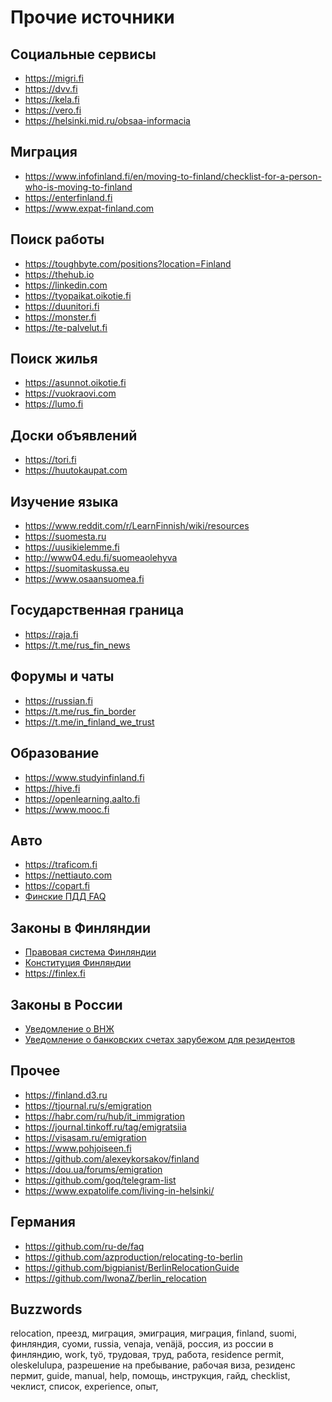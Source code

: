 # Прочие источники

## Социальные сервисы

- https://migri.fi
- https://dvv.fi
- https://kela.fi
- https://vero.fi
- https://helsinki.mid.ru/obsaa-informacia

## Миграция

- https://www.infofinland.fi/en/moving-to-finland/checklist-for-a-person-who-is-moving-to-finland
- https://enterfinland.fi
- https://www.expat-finland.com

## Поиск работы

- https://toughbyte.com/positions?location=Finland
- https://thehub.io
- https://linkedin.com
- https://tyopaikat.oikotie.fi
- https://duunitori.fi
- https://monster.fi
- https://te-palvelut.fi

## Поиск жилья

- https://asunnot.oikotie.fi
- https://vuokraovi.com
- https://lumo.fi

## Доски объявлений

- https://tori.fi
- https://huutokaupat.com

## Изучение языка

- https://www.reddit.com/r/LearnFinnish/wiki/resources
- https://suomesta.ru
- https://uusikielemme.fi
- http://www04.edu.fi/suomeaolehyva
- https://suomitaskussa.eu
- https://www.osaansuomea.fi

## Государственная граница

- https://raja.fi
- https://t.me/rus_fin_news

## Форумы и чаты

- https://russian.fi
- https://t.me/rus_fin_border
- https://t.me/in_finland_we_trust

## Образование

- https://www.studyinfinland.fi
- https://hive.fi
- https://openlearning.aalto.fi
- https://www.mooc.fi

## Авто

- https://traficom.fi
- https://nettiauto.com
- https://copart.fi
- [Финские ПДД FAQ](https://finland.d3.ru/finskie-pdd-bolshoi-faq-1678069)

## Законы в Финляндии

- [Правовая система Финляндии](https://www.suomesta.ru/2020/11/12/orlov-v-g-pravovaya-sistema-finlyandii-2020-statya)
- [Конституция Финляндии](https://web.archive.org/web/20200312003848/http://www.finlex.fi/fi/laki/kaannokset/1999/ru19990731.pdf)
- https://finlex.fi

## Законы в России

- [Уведомление о ВНЖ](https://journal.tinkoff.ru/ask/uvedomlenie-o-vnzh)
- [Уведомление о банковских счетах зарубежом для резидентов](https://journal.tinkoff.ru/news/rasskazhite-fns-o-schete)

## Прочее

- https://finland.d3.ru
- https://tjournal.ru/s/emigration
- https://habr.com/ru/hub/it_immigration
- https://journal.tinkoff.ru/tag/emigratsiia
- https://visasam.ru/emigration
- https://www.pohjoiseen.fi
- https://github.com/alexeykorsakov/finland
- https://dou.ua/forums/emigration
- https://github.com/goq/telegram-list
- https://www.expatolife.com/living-in-helsinki/

## Германия

- https://github.com/ru-de/faq
- https://github.com/azproduction/relocating-to-berlin
- https://github.com/bigpianist/BerlinRelocationGuide
- https://github.com/IwonaZ/berlin_relocation

## Buzzwords
relocation, преезд, миграция, эмиграция, миграция,
finland, suomi, финляндия, суоми,
russia, venaja, venäjä, россия, из россии в финляндию,
work, työ, трудовая, труд, работа,
residence permit, oleskelulupa, разрешение на пребывание, рабочая виза, резиденс пермит,
guide, manual, help, помощь, инструкция, гайд,
checklist, чеклист, список,
experience, опыт,
